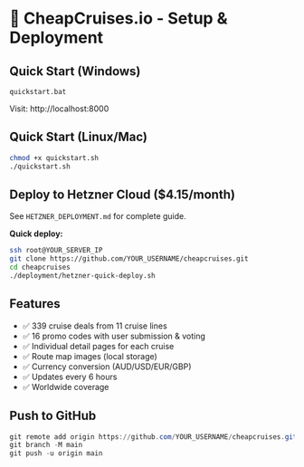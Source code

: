 # 🚢 CheapCruises.io - Setup & Deployment

## Quick Start (Windows)

```batch
quickstart.bat
```

Visit: http://localhost:8000

## Quick Start (Linux/Mac)

```bash
chmod +x quickstart.sh
./quickstart.sh
```

## Deploy to Hetzner Cloud ($4.15/month)

See `HETZNER_DEPLOYMENT.md` for complete guide.

**Quick deploy:**
```bash
ssh root@YOUR_SERVER_IP
git clone https://github.com/YOUR_USERNAME/cheapcruises.git
cd cheapcruises
./deployment/hetzner-quick-deploy.sh
```

## Features

- ✅ 339 cruise deals from 11 cruise lines
- ✅ 16 promo codes with user submission & voting
- ✅ Individual detail pages for each cruise
- ✅ Route map images (local storage)
- ✅ Currency conversion (AUD/USD/EUR/GBP)
- ✅ Updates every 6 hours
- ✅ Worldwide coverage

## Push to GitHub

```powershell
git remote add origin https://github.com/YOUR_USERNAME/cheapcruises.git
git branch -M main
git push -u origin main
```

